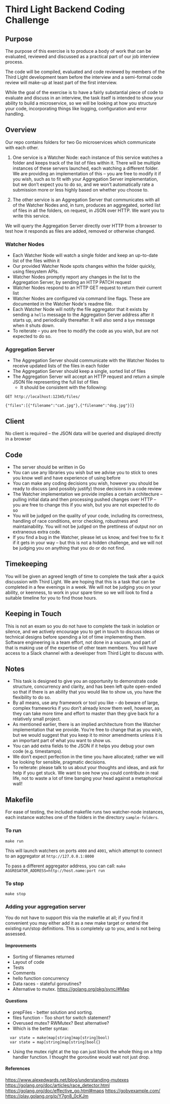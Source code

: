 # Third Light Backend Coding Challenge

## Purpose

The purpose of this exercise is to produce a body of work that can be evaluated, reviewed and discussed as a practical part of our job interview process.

The code will be compiled, evaluated and code reviewed by members of the Third Light development team before the interview and a semi-formal code review will make-up at least part of the first interview.

While the goal of the exercise is to have a fairly substantial piece of code to evaluate and discuss in an interview, the task itself is intended to show your ability to build a microservice, so we will be looking at how you structure your code, incorporating things like logging, configuration and error handling.


## Overview

Our repo contains folders for two Go microservices which communicate with each other.

1. One service is a Watcher Node: each instance of this service watches a folder and keeps track of the list of files within it. There will be multiple instances of these servers launched, each watching a different folder. We are providing an implementation of this – you are free to modify it if you wish, such as to fit with your Aggregation Server implementation, but we don’t expect you to do so, and we won’t automatically rate a submission more or less highly based on whether you choose to.

1. The other service is an Aggregation Server that communicates with all of the Watcher Nodes and, in turn, produces an aggregated, sorted list of files in all the folders, on request, in JSON over HTTP. We want you to write this service.

We will query the Aggregation Server directly over HTTP from a browser to test how it responds as files are added, removed or otherwise changed.

 
### Watcher Nodes

* Each Watcher Node will watch a single folder and keep an up-to-date list of the files within it
* Our provided Watcher Node spots changes within the folder quickly, using filesystem APIs.
* Watcher Nodes promptly report any changes in the list to the Aggregation Server, by sending an HTTP PATCH request
* Watcher Nodes respond to an HTTP GET request to return their current list
* Watcher Nodes are configured via command line flags. These are documented in the Watcher Node's readme file.
* Each Watcher Node will notify the file aggregator that it exists by sending a `hello` message to the Aggregation Server address after it starts up, and periodically thereafter. It will also send a `bye` message when it shuts down.
* To reiterate – you are free to modify the code as you wish, but are not expected to do so.

### Aggregation Server
* The Aggregation Server should communicate with the Watcher Nodes to receive updated lists of the files in each folder
* The Aggregation Server should keep a single, sorted list of files
* The Aggregation Server will accept an HTTP request and return a simple JSON file representing the full list of files 
  * It should be consistent with the following:

`GET http://localhost:12345/files/`

```
{"files":[{"filename":"cat.jpg"},{"filename":"dog.jpg"}]}
```

## Client

No client is required – the JSON data will be queried and displayed directly in a browser

## Code

* The server should be written in Go
* You can use any libraries you wish but we advise you to stick to ones you know well and have experience of using before
* You can make any coding decisions you wish, however you should be ready to discuss (and possibly justify) those decisions in a code review
* The Watcher implementation we provide implies a certain architecture – pulling initial data and then processing pushed changes over HTTP – you are free to change this if you wish, but you are not expected to do so
* You will be judged on the quality of your code, including its correctness, handling of race conditions, error checking, robustness and maintainability. You will not be judged on the prettiness of output nor on extraneous extra code.
* If you find a bug in the Watcher, please let us know, and feel free to fix it if it gets in your way – but this is not a hidden challenge, and we will not be judging you on anything that you do or do not find.

## Timekeeping

You will be given an agreed length of time to complete the task after a quick discussion with Third Light. We are hoping that this is a task that can be completed in a few evenings in a week. We will not be judging you on your ability, or keenness, to work in your spare time so we will look to find a suitable timeline for you to find those hours.

## Keeping in Touch

This is not an exam so you do not have to complete the task in isolation or silence, and we actively encourage you to get in touch to discuss ideas or technical designs before spending a lot of time implementing them. Software engineering is a team effort, not done in a vacuum, and part of that is making use of the expertise of other team members. You will have access to a Slack channel with a developer from Third Light to discuss with.

## Notes

* This task is designed to give you an opportunity to demonstrate code structure, concurrency and clarity, and has been left quite open-ended so that if there is an ability that you would like to show us, you have the flexibility to do so.
* By all means, use any framework or tool you like – do beware of large, complex frameworks if you don’t already know them well, however, as they can take more time and effort to master than they give back for a relatively small project.
* As mentioned earlier, there is an implied architecture from the Watcher implementation that we provide. You’re free to change that as you wish, but we would suggest that you keep it to minor amendments unless it is an important part of what you want to show us.
* You can add extra fields to the JSON if it helps you debug your own code (e.g. timestamps). 
* We don’t expect perfection in the time you have allocated; rather we will be looking for sensible, pragmatic decisions.
* To reiterate: please talk to us about your thoughts and ideas, and ask for help if you get stuck. We want to see how you could contribute in real life, not to waste a lot of time banging your head against a metaphorical wall!


## Makefile

For ease of testing, the included makefile runs two watcher-node instances, each instance watches one of the folders in the directory `sample-folders`.

### To run
`make run`

This will launch watchers on ports `4000` and `4001`, which attempt to connect to an aggregator at `http://127.0.0.1:8000`

To pass a different aggregator address, you can call:
`make AGGREGATOR_ADDRESS=http://host.name:port run`

### To stop
`make stop`

### Adding your aggregation server
You do not have to support this via the makefile at all; if you find it convenient you may either add it as a new make target or extend the existing run/stop definitions. This is completely up to you, and is not being assessed.

#### Improvements
- Sorting of filenames returned
- Layout of code
- Tests
- Comments
- hello function concurrency
- Data races - stateful goroutines?
- Alternative to mutex. https://golang.org/pkg/sync/#Map
#### Questions
- prepFiles - better solution and sorting.
- files function - Too short for switch statement?
- Overused mutex? RWMutex? Best alternative?
- Which is the better syntax:
```
  var state = make(map[string]map[string]bool)
  var state = map[string]map[string]bool{}
```
- Using the mutex right at the top can just block the whole thing on a http
	handler function. I thought the goroutine would wait not just drop.

#### References
https://www.alexedwards.net/blog/understanding-mutexes
https://golang.org/doc/articles/race_detector.html
https://golang.org/doc/effective_go.html#maps
https://gobyexample.com/
https://play.golang.org/p/Y7gn8_0cKJm

